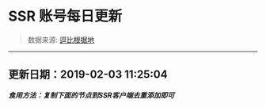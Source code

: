 # SSR 账号每日更新 
> 数据来源: [逗比根据地](https://doub.io/sszhfx/) 
----------------------------------------------
## 更新日期：2019-02-03 11:25:04 
***食用方法：复制下面的节点到SSR客户端去重添加即可***

 